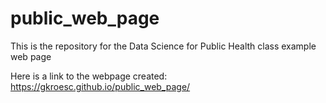# public_web_page
This is the repository for the Data Science for Public Health class example web page

Here is a link to the webpage created: https://gkroesc.github.io/public_web_page/
